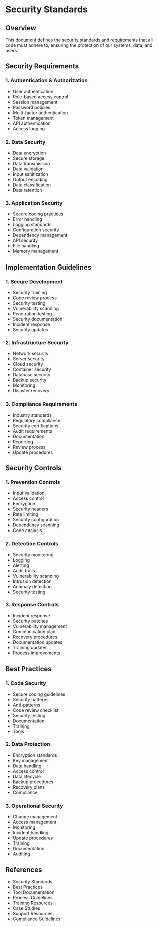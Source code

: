 # Security Standards

## Overview

This document defines the security standards and requirements that all code must adhere to, ensuring the protection of our systems, data, and users.

## Security Requirements

### 1. Authentication & Authorization
- User authentication
- Role-based access control
- Session management
- Password policies
- Multi-factor authentication
- Token management
- API authentication
- Access logging

### 2. Data Security
- Data encryption
- Secure storage
- Data transmission
- Data validation
- Input sanitization
- Output encoding
- Data classification
- Data retention

### 3. Application Security
- Secure coding practices
- Error handling
- Logging standards
- Configuration security
- Dependency management
- API security
- File handling
- Memory management

## Implementation Guidelines

### 1. Secure Development
- Security training
- Code review process
- Security testing
- Vulnerability scanning
- Penetration testing
- Security documentation
- Incident response
- Security updates

### 2. Infrastructure Security
- Network security
- Server security
- Cloud security
- Container security
- Database security
- Backup security
- Monitoring
- Disaster recovery

### 3. Compliance Requirements
- Industry standards
- Regulatory compliance
- Security certifications
- Audit requirements
- Documentation
- Reporting
- Review process
- Update procedures

## Security Controls

### 1. Prevention Controls
- Input validation
- Access control
- Encryption
- Security headers
- Rate limiting
- Security configuration
- Dependency scanning
- Code analysis

### 2. Detection Controls
- Security monitoring
- Logging
- Alerting
- Audit trails
- Vulnerability scanning
- Intrusion detection
- Anomaly detection
- Security testing

### 3. Response Controls
- Incident response
- Security patches
- Vulnerability management
- Communication plan
- Recovery procedures
- Documentation updates
- Training updates
- Process improvements

## Best Practices

### 1. Code Security
- Secure coding guidelines
- Security patterns
- Anti-patterns
- Code review checklist
- Security testing
- Documentation
- Training
- Tools

### 2. Data Protection
- Encryption standards
- Key management
- Data handling
- Access control
- Data lifecycle
- Backup procedures
- Recovery plans
- Compliance

### 3. Operational Security
- Change management
- Access management
- Monitoring
- Incident handling
- Update procedures
- Training
- Documentation
- Auditing

## References

- Security Standards
- Best Practices
- Tool Documentation
- Process Guidelines
- Training Resources
- Case Studies
- Support Resources
- Compliance Guidelines 